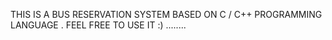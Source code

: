 THIS IS A BUS RESERVATION SYSTEM BASED ON C / C++ PROGRAMMING LANGUAGE .
 FEEL FREE TO USE IT :) ........
